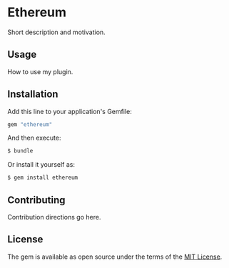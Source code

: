 # Ethereum
Short description and motivation.

## Usage
How to use my plugin.

## Installation
Add this line to your application's Gemfile:

```ruby
gem "ethereum"
```

And then execute:
```bash
$ bundle
```

Or install it yourself as:
```bash
$ gem install ethereum
```

## Contributing
Contribution directions go here.

## License
The gem is available as open source under the terms of the [MIT License](https://opensource.org/licenses/MIT).
